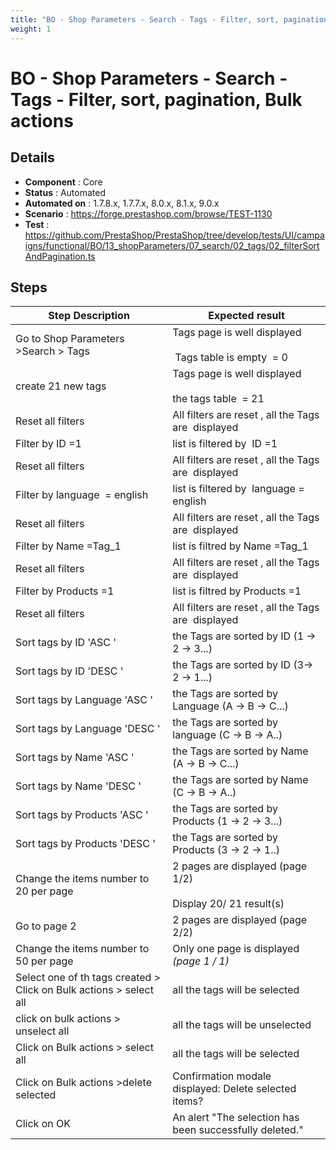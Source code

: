 ```yaml
---
title: "BO - Shop Parameters - Search - Tags - Filter, sort, pagination, Bulk actions"
weight: 1
---
```


# BO - Shop Parameters - Search - Tags - Filter, sort, pagination, Bulk actions
## Details
* **Component** : Core
* **Status** : Automated
* **Automated on** : 1.7.8.x, 1.7.7.x, 8.0.x, 8.1.x, 9.0.x
* **Scenario** : https://forge.prestashop.com/browse/TEST-1130
* **Test** : https://github.com/PrestaShop/PrestaShop/tree/develop/tests/UI/campaigns/functional/BO/13_shopParameters/07_search/02_tags/02_filterSortAndPagination.ts

## Steps
| Step Description | Expected result |
| ----- | ----- |
| Go to Shop Parameters >Search > Tags | Tags page is well displayed<br><br> Tags table is empty  = 0 |
| create 21 new tags | Tags page is well displayed<br><br>the tags table  = 21 |
| Reset all filters | All filters are reset , all the Tags are  displayed |
| Filter by ID =1 | list is filtered by  ID =1 |
| Reset all filters | All filters are reset , all the Tags are  displayed |
| Filter by language  = english | list is filtered by  language = english |
| Reset all filters | All filters are reset , all the Tags are  displayed |
| Filter by Name =Tag_1 | list is filtred by Name =Tag_1 |
| Reset all filters | All filters are reset , all the Tags are  displayed |
| Filter by Products =1 | list is filtred by Products =1 |
| Reset all filters | All filters are reset , all the Tags are  displayed |
| Sort tags by ID 'ASC ' | the Tags are sorted by ID (1 -> 2 -> 3...) |
| Sort tags by ID 'DESC ' | the Tags are sorted by ID (3-> 2 -> 1...) |
| Sort tags by Language 'ASC ' | the Tags are sorted by Language (A -> B -> C...) |
| Sort tags by Language 'DESC ' | the Tags are sorted by language (C -> B -> A..) |
| Sort tags by Name 'ASC ' | the Tags are sorted by Name (A -> B -> C...) |
| Sort tags by Name 'DESC ' | the Tags are sorted by Name (C -> B -> A..) |
| Sort tags by Products 'ASC ' | the Tags are sorted by Products (1 -> 2 -> 3...) |
| Sort tags by Products 'DESC ' | the Tags are sorted by Products (3 -> 2 -> 1..) |
| Change the items number to 20 per page | 2 pages are displayed (page 1/2)<br><br>Display 20/ 21 result(s) |
| Go to page 2 | 2 pages are displayed (page 2/2) |
| Change the items number to 50 per page | Only one page is displayed  _(page 1 / 1)_ |
| Select one of th tags created > Click on Bulk actions > select all | all the tags will be selected |
| click on bulk actions > unselect all | all the tags will be unselected |
| Click on Bulk actions > select all | all the tags will be selected |
| Click on Bulk actions >delete selected | Confirmation modale displayed: Delete selected items? |
| Click on OK | An alert "The selection has been successfully deleted." |
